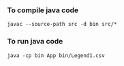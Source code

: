 ### To compile java code

```
javac --source-path src -d bin src/*
```

### To run java code

```
java -cp bin App bin/Legend1.csv
```
